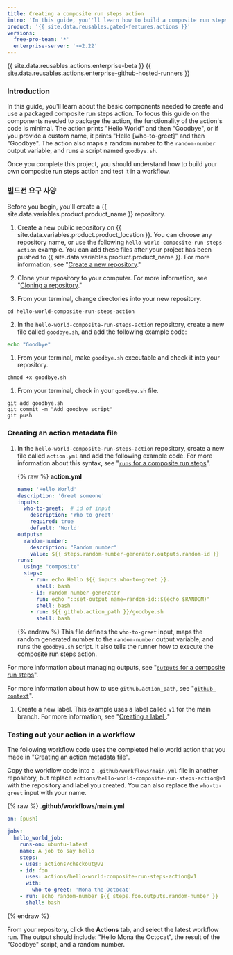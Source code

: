 ```yaml
---
title: Creating a composite run steps action
intro: 'In this guide, you''ll learn how to build a composite run steps action.'
product: '{{ site.data.reusables.gated-features.actions }}'
versions:
  free-pro-team: '*'
  enterprise-server: '>=2.22'
---
```


{{ site.data.reusables.actions.enterprise-beta }}
{{ site.data.reusables.actions.enterprise-github-hosted-runners }}

### Introduction

In this guide, you'll learn about the basic components needed to create and use a packaged composite run steps action. To focus this guide on the components needed to package the action, the functionality of the action's code is minimal. The action prints "Hello World" and then "Goodbye",  or if you provide a custom name, it prints "Hello [who-to-greet]" and then "Goodbye". The action also maps a random number to the `random-number` output variable, and runs a script named `goodbye.sh`.

Once you complete this project, you should understand how to build your own composite run steps action and test it in a workflow.

### 빌드전 요구 사양

Before you begin, you'll create a {{ site.data.variables.product.product_name }} repository.

1. Create a new public repository on {{ site.data.variables.product.product_location }}. You can choose any repository name, or use the following `hello-world-composite-run-steps-action` example. You can add these files after your project has been pushed to {{ site.data.variables.product.product_name }}. For more information, see "[Create a new repository](/articles/creating-a-new-repository)."

1. Clone your repository to your computer. For more information, see "[Cloning a repository](/articles/cloning-a-repository)."

1. From your terminal, change directories into your new repository.

  ```shell
  cd hello-world-composite-run-steps-action
  ```

2. In the `hello-world-composite-run-steps-action` repository, create a new file called `goodbye.sh`, and add the following example code:

  ```bash
  echo "Goodbye"
  ```

1. From your terminal, make `goodbye.sh` executable and check it into your repository.

  ```shell
  chmod +x goodbye.sh
  ```

1. From your terminal, check in your `goodbye.sh` file.
  ```shell
  git add goodbye.sh
  git commit -m "Add goodbye script"
  git push
  ```

### Creating an action metadata file

1. In the `hello-world-composite-run-steps-action` repository, create a new file called `action.yml` and add the following example code. For more information about this syntax, see "[`runs` for a composite run steps](/actions/creating-actions/metadata-syntax-for-github-actions#runs-for-composite-run-steps-actions)".

    {% raw %}
    **action.yml**
    ```yaml
    name: 'Hello World'
    description: 'Greet someone'
    inputs:
      who-to-greet:  # id of input
        description: 'Who to greet'
        required: true
        default: 'World'
    outputs:
      random-number: 
        description: "Random number"
        value: ${{ steps.random-number-generator.outputs.random-id }}
    runs:
      using: "composite"
      steps: 
        - run: echo Hello ${{ inputs.who-to-greet }}.
          shell: bash
        - id: random-number-generator
          run: echo "::set-output name=random-id::$(echo $RANDOM)"
          shell: bash
        - run: ${{ github.action_path }}/goodbye.sh
          shell: bash
    ```
    {% endraw %}
  This file defines the `who-to-greet` input, maps the random generated number to the `random-number` output variable, and runs the `goodbye.sh` script. It also tells the runner how to execute the composite run steps action.

  For more information about managing outputs, see "[`outputs` for a composite run steps](/actions/creating-actions/metadata-syntax-for-github-actions#outputs-for-composite-run-steps-actions)".

  For more information about how to use `github.action_path`, see "[`github context`](/actions/reference/context-and-expression-syntax-for-github-actions#github-context)".

1. Create a new label. This example uses a label called `v1` for the main branch. For more information, see "[Creating a label ](/github/managing-your-work-on-github/creating-a-label)."

### Testing out your action in a workflow

The following workflow code uses the completed hello world action that you made in "[Creating an action metadata file](/actions/creating-actions/creating-a-composite-run-steps-action#creating-an-action-metadata-file)".

Copy the workflow code into a `.github/workflows/main.yml` file in another repository, but replace `actions/hello-world-composite-run-steps-action@v1` with the repository and label you created. You can also replace the `who-to-greet` input with your name.

{% raw %}
**.github/workflows/main.yml**
```yaml
on: [push]

jobs:
  hello_world_job:
    runs-on: ubuntu-latest
    name: A job to say hello
    steps:
    - uses: actions/checkout@v2
    - id: foo
      uses: actions/hello-world-composite-run-steps-action@v1
      with:
        who-to-greet: 'Mona the Octocat'
    - run: echo random-number ${{ steps.foo.outputs.random-number }} 
      shell: bash
```
{% endraw %}

From your repository, click the **Actions** tab, and select the latest workflow run. The output should include: "Hello Mona the Octocat", the result of the "Goodbye" script, and a random number.
